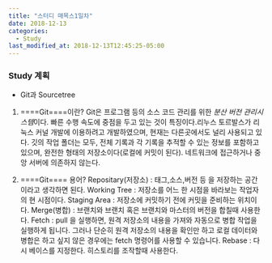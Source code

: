 ```yaml
---
title: "스터디 매목스1일차"
date: 2018-12-13
categories:
  - Study
last_modified_at: 2018-12-13T12:45:25-05:00
---
```

 
### Study 계획
  - Git과 Sourcetree 
 
1. ====Git====이란?
 Git은 프로그램 등의 소스 코드 관리를 위한 *분산 버전 관리시스템*이다. 빠른 수행 속도에 중점을 두고 있는 것이 특징이다.리누스 토르발스가 리눅스 커널 개발에 이용하려고 개발하였으며, 현재는 다른곳에서도 널리 사용되고 있다. 깃의 작업 폴더는 모두, 전체 기록과 각 기록을 추적할 수 있는 정보를 포함하고 있으며, 완전한 형태의 저장소이다(로컬에 커밋이 된다). 네트워크에 접근하거나 중앙 서버에 의존하지 않는다.
 
2. ====Git==== 용어?
Repositary(저장소) : 태그,소스,버전 등 을 저장하는 공간이라고 생각하면 된다.
Working Tree : 저장소를 어느 한 시점을 바라보는 작업자의 현 시점이다.
Staging Area : 저장소에 커밋하기 전에 커밋을 준비하는 위치이다.
Merge(병합) : 브랜치와 브랜치 혹은 브랜치와 마스터의 버전을 합칠때 사용한다.
Fetch : pull 을 실행하면, 원격 저장소의 내용을 가져와 자동으로 병합 작업을 실행하게 됩니다. 그러나 단순히 원격 저장소의 내용을 확인만 하고 로컬 데이터와 병합은 하고 싶지 않은 경우에는 fetch 명령어를 사용할 수 있습니다.
Rebase : 다시 베이스를 지정한다. 히스토리를 조작할때 사용한다.
 
 

